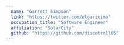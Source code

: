 ```yaml
---
  name: "Garrett Simpson"
  link: "https://twitter.com/elgaricimo"
  occupation_title: "Software Engineer"
  affiliation: "SolarCity"
  github: "https://github.com/discotroll65"
---
```

